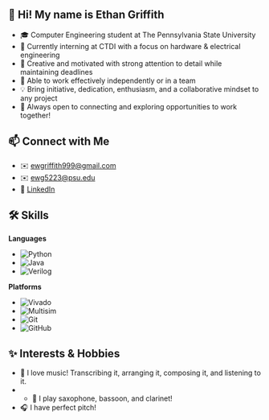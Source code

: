 ## 👋 Hi! My name is Ethan Griffith
- 🎓 Computer Engineering student at The Pennsylvania State University
- 🔧 Currently interning at CTDI with a focus on hardware & electrical engineering
- 🎯 Creative and motivated with strong attention to detail while maintaining deadlines
- 🤝 Able to work effectively independently or in a team
- 💡 Bring initiative, dedication, enthusiasm, and a collaborative mindset to any project
- 🌟 Always open to connecting and exploring opportunities to work together!

## 📫 Connect with Me
- ✉️ ewgriffith999@gmail.com
- ✉️ ewg5223@psu.edu
- 🔗 [LinkedIn](https://linkedin.com/in/ethangriffith2004)

## 🛠️ Skills
**Languages**
- ![Python](https://img.shields.io/badge/-Python-3776AB?style=flat-square&logo=python&logoColor=white)
- ![Java](https://img.shields.io/badge/-Java-007396?style=flat-square&logo=java&logoColor=white)
- ![Verilog](https://img.shields.io/badge/-Verilog-000000?style=flat-square&logo=&logoColor=white)

**Platforms**
- ![Vivado](https://img.shields.io/badge/-Vivado-ffcc00?style=flat-square)
- ![Multisim](https://img.shields.io/badge/-Multisim-003399?style=flat-square)
- ![Git](https://img.shields.io/badge/-Git-F05032?style=flat-square&logo=git&logoColor=white)
- ![GitHub](https://img.shields.io/badge/-GitHub-181717?style=flat-square&logo=github&logoColor=white)

## ✨ Interests & Hobbies
- 🎼 I love music! Transcribing it, arranging it, composing it, and listening to it.
- - 🎷 I play saxophone, bassoon, and clarinet!
- 🎧 I have perfect pitch!
